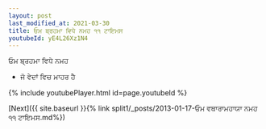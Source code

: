 ```yaml
---
layout: post
last_modified_at: 2021-03-30
title: ਓਮ ਬ੍ਰਹਮਾ ਵਿਧੇ ਨਮਹ ੧੧ ਟਾਇਮਸ
youtubeId: yE4L26Xz1N4
---
```

 
 
 ਓਮ ਬ੍ਰਹਮਾ ਵਿਧੇ ਨਮਹ  
 
 -  ਜੋ ਵੇਦਾਂ ਵਿਚ ਮਾਹਰ ਹੈ 
 
  
 
  
 
 
 
 
 
 


{% include youtubePlayer.html id=page.youtubeId %}
 
[Next]({{ site.baseurl }}{% link  split1/_posts/2013-01-17-ਓਮ ਵਥਾਰਾਮਹਾਯਾ ਨਮਹ ੧੧ ਟਾਇਮਸ.md%})
 
